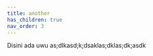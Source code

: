 ```yaml
---
title: another
has_children: true
nav_order: 3
---
```


Disini ada uwu as;dlkasd;k;dsaklas;dklas;dk;asdk
